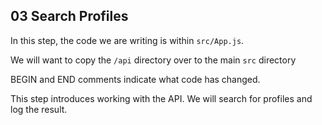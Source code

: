 ## 03 Search Profiles

In this step, the code we are writing is within `src/App.js`.

We will want to copy the `/api` directory over to the main `src` directory

BEGIN and END comments indicate what code has changed.

This step introduces working with the API. We will search for
profiles and log the result.
